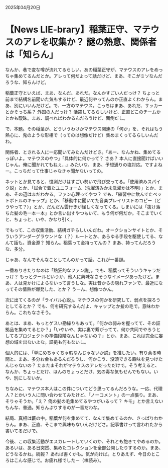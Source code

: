 2025年04月20日

# 【News LIE-brary】稲葉正守、マテウスのアレを収集か？ 謎の熱意、関係者は「知らん」

なんか、巷で変な噂が流れてるらしい。あの稲葉正守が、マテウスのアレをめっちゃ集めてるんだとか。アレって何だよって話だけど、まあ、そこがミソなんだろうな、知らんけど。

稲葉正守といえば、まあ、なんだ、あれだ。なんかすごい人だっけ？ ちょっと前まで結構名前聞いた気もするけど、最近何やってんのか正直よくわからん。まあ、別にいいんだけど。で、一方のマテウス。こっちはまあ、あれだ、サッカーとかそっち系？ 外国の人だっけ？ 活躍してるらしいけど、正直どこのチームかとかも曖昧。まあ、調べればわかるんだろうけど、面倒だし。

で、本題。その稲葉が、どういうわけかマテウス関連の「何か」を、それはもう熱心に、鬼のような形相で（ってのは想像だけど）集めまくってるらしいんだわ。

関係者、とされる人に一応聞いてみたんだけどさ。「あー、なんかね、集めてるっぽいよ。マテウスのやつ」「具体的に何かって？ さあ？ 本人に直接聞けばいいじゃん。俺に聞かれてもねぇ…」みたいな、まあ、予想通りの塩対応。ですよねー。こっちだって仕事じゃなきゃ聞かないっての。

ネットとか見てると、憶測だけはすごい勢いで飛び交ってる。「使用済みスパイク説」とか、「試合で着たユニフォーム（洗濯済みか未洗濯かは不明）」とか、まあ、その辺はまだわかる。ファン心理ってやつ？ でも、「練習中に飲んでたペットボトルのキャップ」とか、「移動中に聞いてた音楽プレイリストのコピー（どうやって？）」とか、だんだん雲行きが怪しくなってくる。しまいには「抜け落ちた髪の毛一本一本」とか言い出すやつもいて、もう何が何だか。そこまでいくと、ちょっと、いや、かなり引く。

でもって、この収集活動、結構ガチらしいんだわ。オークションサイトとか、そういうアンダーグラウンドな（？）ルートとか、あらゆる手段を駆使してる、なんて話も。資金源？ 知らん。稲葉って金持ってんの？ まあ、持ってんだろうな、多分。

じゃあ、なんでそんなことしてんのかって話。これが一番謎。

一番ありきたりなのは「熱狂的なファン説」。でも、稲葉ってそういうキャラだっけ？ もっとクールというか、他人に興味なさそうなイメージあったけど。まあ、人は見かけによらないって言うしな。実は昔からの隠れファンで、最近になってその情熱が爆発した、とか？ うーん、想像つかん。

次に出てくるのが「ライバル心説」。マテウスの何かを研究して、弱点を探ろうとしてるとか？ でも、何を研究するんだよ、キャップとか髪の毛で。意味わからん。これもなさそう。

あとは、まあ、もっとゲスい勘繰りもあって。「何かの弱みを握ってて、その証拠品を集めてるとか？」「いやいや、実は裏で繋がってて、何か共同でやろうとしてるプロジェクトの準備段階なんじゃないの？」とか。まあ、これは完全に妄想の域を出ないよな。証拠も何もないし。

個人的には、「単にめちゃくちゃ暇なんじゃないか説」を推したい。有り余る時間と、まあ、多分お金もあるんだろうし、何かこう、没頭できる趣味を見つけたんじゃないの？ たまたまそれがマテウスのアレだっただけで。そう考えると、なんか、ちょっとだけ、ほんのちょっとだけ、気の毒な気もせんでもない。いや、別にしないか。

ちなみに、マテウス本人はこの件についてどう思ってるんだろうな。一応、代理人？とかいう人に問い合わせてみたけど、「ノーコメント」の一点張り。まあ、そりゃそうか。「え？ 俺の髪の毛集めてるやつがいるって？ キモ」とか言えないもんな、普通。知らんぷりするのが一番だわな。

結局、真相は藪の中。稲葉が何を集めてて、なんで集めてるのか、さっぱりわからん。まあ、正直、そこまで興味もないんだけどさ。記事書けって言われたから書いてるだけで。

今後、この収集活動がエスカレートしていくのか、それとも飽きてやめるのか。あるいは、ある日突然、集めたコレクションを全部公開したりするのか。まあ、どうなるかね。続報？ あれば書くかも。気が向けば。とりあえず、今日のところはこんな感じで。お疲れ様でしたー（棒読み）。